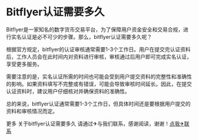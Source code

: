 # Bitflyer认证需要多久

Bitflyer是一家知名的数字货币交易平台，为了保障用户资金安全和交易合规，进行实名认证是必不可少的步骤。那么，bitflyer认证需要多久呢？

根据官方规定，bitflyer的认证审核通常需要1-3个工作日。用户在提交完认证资料后，工作人员会在此时间内对资料进行审核，审核通过后用户即可完成实名认证，享受更多服务。

需要注意的是，实名认证所需的时间也可能会受到用户提交资料的完整性和准确性的影响。如果资料填写不完整或有错误，可能会导致审核时间延长。因此，在提交认证资料时，建议用户仔细核对并确保资料的准确性。

总的来说，bitflyer认证通常需要1-3个工作日，但具体时间还是要根据用户提交的资料和审核情况而定。

更多 关于bitflyer认证需要多久 请通过✈与我们联系，感谢阅读，谢谢！[点我✈联系](https://c.k02.cc)